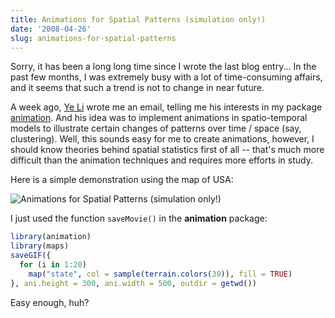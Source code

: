 ```yaml
---
title: Animations for Spatial Patterns (simulation only!)
date: '2008-04-26'
slug: animations-for-spatial-patterns
---
```


Sorry, it has been a long long time since I wrote the last blog entry... In the past few months, I was extremely busy with a lot of time-consuming affairs, and it seems that such a trend is not to change in near future.

A week ago, [Ye Li](http://individual.utoronto.ca/ye_li/) wrote me an email, telling me his interests in my package [animation](http://cran.r-project.org/package=animation). And his idea was to implement animations in spatio-temporal models to illustrate certain changes of patterns over time / space (say, clustering). Well, this sounds easy for me to create animations, however, I should know theories behind spatial statistics first of all -- that's much more difficult than the animation techniques and requires more efforts in study.

Here is a simple demonstration using the map of USA:

![Animations for Spatial Patterns (simulation only!)](https://db.yihui.name/imgur/CJe13.gif)

I just used the function `saveMovie()` in the **animation** package:

```r 
library(animation)
library(maps)
saveGIF({
  for (i in 1:20)
    map("state", col = sample(terrain.colors(30)), fill = TRUE)
}, ani.height = 300, ani.width = 500, outdir = getwd())
```

Easy enough, huh?

